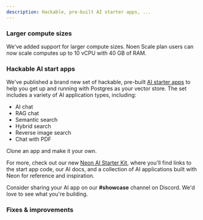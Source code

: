 ```yaml
---
description: Hackable, pre-built AI starter apps, ...
---
```


### Larger compute sizes

We've added support for larger compute sizes. Noen Scale plan users can now scale computes up to 10 vCPU with 40 GB of RAM.

### Hackable AI start apps

We've published a brand new set of hackable, pre-built [AI starter apps](https://neon.tech/docs/ai/ai-intro#ai-starter-apps) to help you get up and running with Postgres as your vector store. The set includes a variety of AI application types, including:

- AI chat
- RAG chat
- Semantic search
- Hybrid search
- Reverse image search
- Chat with PDF

Clone an app and make it your own.

For more, check out our new [Neon AI Starter Kit](/docs/ai/ai-intro), where you'll find links to the start app code, our AI docs, and a collection of AI applications built with Neon for reference and inspiration.

Consider sharing your AI app on our **#showcase** channel on Discord. We'd love to see what you're building.

### Fixes & improvements
